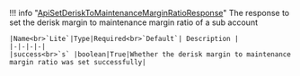!!! info "[ApiSetDeriskToMaintenanceMarginRatioResponse](/../../schemas/api_set_derisk_to_maintenance_margin_ratio_response)"
    The response to set the derisk margin to maintenance margin ratio of a sub account<br>

    |Name<br>`Lite`|Type|Required<br>`Default`| Description |
    |-|-|-|-|
    |success<br>`s` |boolean|True|Whether the derisk margin to maintenance margin ratio was set successfully|
